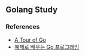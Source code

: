 ## Golang Study

### References
* [A Tour of Go](https://go.dev/tour/welcome/1)
* [예제로 배우는 Go 프로그래밍](http://golang.site/)
  
